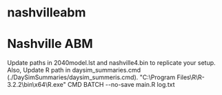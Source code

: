 # nashvilleabm
Nashville ABM
==============

Update paths in 2040model.lst and nashville4.bin to replicate your setup. 
Also, Update R path in daysim_summaries.cmd (./DaySimSummaries/daysim_summeris.cmd). 
"C:\Program Files\R\R-3.2.2\bin\x64\R.exe" CMD BATCH --no-save main.R log.txt
